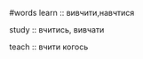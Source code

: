 #words 
learn :: вивчити,навчтися
<!--SR:!2022-11-06,3,254-->
study :: вчитись, вивчати
<!--SR:!2022-11-07,4,270-->
teach :: вчити когось
<!--SR:!2022-11-07,4,270-->
